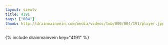 ```yaml
--- 
layout: sieutv
title: 4191
tags: ["004"]
thumb: http://drainmainvein.com/media/videos/tmb/000/004/191/player.jpg
---
```

{% include drainmainvein key="4191" %} 
